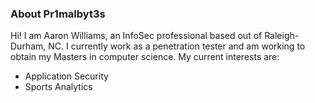 ### About Pr1malbyt3s

Hi! I am Aaron Williams, an InfoSec professional based out of Raleigh-Durham, NC. I currently work as a penetration tester and am working to obtain my Masters in computer science. My current interests are:
- Application Security
- Sports Analytics
